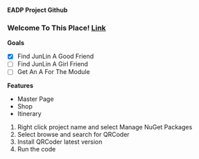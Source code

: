 **EADP Project Github**
### Welcome To This Place! [Link](http://twitch.tv/GodPos1/)

**Goals**
- [x] Find JunLin A Good Friend
- [ ] Find JunLin A Girl Friend
- [ ] Get An A For The Module

**Features**
* Master Page
* Shop
* Itinerary


1. Right click project name and select Manage NuGet Packages
2. Select browse and search for QRCoder
3. Install QRCoder latest version
4. Run the code
